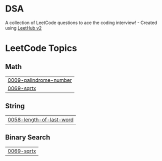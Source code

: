 # DSA
A collection of LeetCode questions to ace the coding interview! - Created using [LeetHub v2](https://github.com/arunbhardwaj/LeetHub-2.0)

<!---LeetCode Topics Start-->
# LeetCode Topics
## Math
|  |
| ------- |
| [0009-palindrome-number](https://github.com/manobhi12/DSA/tree/master/0009-palindrome-number) |
| [0069-sqrtx](https://github.com/manobhi12/DSA/tree/master/0069-sqrtx) |
## String
|  |
| ------- |
| [0058-length-of-last-word](https://github.com/manobhi12/DSA/tree/master/0058-length-of-last-word) |
## Binary Search
|  |
| ------- |
| [0069-sqrtx](https://github.com/manobhi12/DSA/tree/master/0069-sqrtx) |
<!---LeetCode Topics End-->